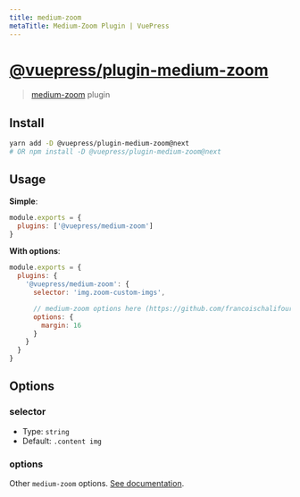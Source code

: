 ```yaml
---
title: medium-zoom
metaTitle: Medium-Zoom Plugin | VuePress
---
```


# [@vuepress/plugin-medium-zoom](https://github.com/vuejs/vuepress/tree/master/packages/%40vuepress/plugin-medium-zoom)

> [medium-zoom](https://github.com/francoischalifour/medium-zoom) plugin

## Install

```bash
yarn add -D @vuepress/plugin-medium-zoom@next
# OR npm install -D @vuepress/plugin-medium-zoom@next
```

## Usage

**Simple**:

```javascript
module.exports = {
  plugins: ['@vuepress/medium-zoom'] 
}
```

**With options**:

```javascript
module.exports = {
  plugins: {
    '@vuepress/medium-zoom': {
      selector: 'img.zoom-custom-imgs',

      // medium-zoom options here (https://github.com/francoischalifour/medium-zoom#options)
      options: {
        margin: 16
      }
    }
  }
}
```

## Options

### selector

- Type: `string`
- Default: `.content img`

### options

Other `medium-zoom` options. [See documentation](https://github.com/francoischalifour/medium-zoom#options).
